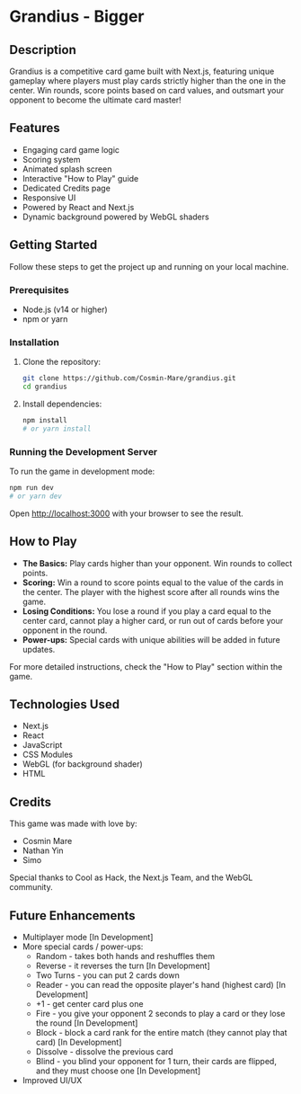 # Grandius - Bigger

## Description

Grandius is a competitive card game built with Next.js, featuring unique gameplay where players must play cards strictly higher than the one in the center. Win rounds, score points based on card values, and outsmart your opponent to become the ultimate card master!

## Features

- Engaging card game logic
- Scoring system
- Animated splash screen
- Interactive "How to Play" guide
- Dedicated Credits page
- Responsive UI
- Powered by React and Next.js
- Dynamic background powered by WebGL shaders

## Getting Started

Follow these steps to get the project up and running on your local machine.

### Prerequisites

- Node.js (v14 or higher)
- npm or yarn

### Installation

1. Clone the repository:
   ```bash
   git clone https://github.com/Cosmin-Mare/grandius.git
   cd grandius
   ```

2. Install dependencies:
   ```bash
   npm install
   # or yarn install
   ```

### Running the Development Server

To run the game in development mode:

```bash
npm run dev
# or yarn dev
```

Open [http://localhost:3000](http://localhost:3000) with your browser to see the result.

## How to Play

- **The Basics:** Play cards higher than your opponent. Win rounds to collect points.
- **Scoring:** Win a round to score points equal to the value of the cards in the center. The player with the highest score after all rounds wins the game.
- **Losing Conditions:** You lose a round if you play a card equal to the center card, cannot play a higher card, or run out of cards before your opponent in the round.
- **Power-ups:** Special cards with unique abilities will be added in future updates.

For more detailed instructions, check the "How to Play" section within the game.

## Technologies Used

- Next.js
- React
- JavaScript
- CSS Modules
- WebGL (for background shader)
- HTML

## Credits

This game was made with love by:

- Cosmin Mare
- Nathan Yin
- Simo

Special thanks to Cool as Hack, the Next.js Team, and the WebGL community.

## Future Enhancements

- Multiplayer mode [In Development]
- More special cards / power-ups:
  - Random - takes both hands and reshuffles them
  - Reverse - it reverses the turn [In Development]
  - Two Turns - you can put 2 cards down
  - Reader - you can read the opposite player's hand (highest card) [In Development]
  - +1 - get center card plus one
  - Fire - you give your opponent 2 seconds to play a card or they lose the round [In Development]
  - Block - block a card rank for the entire match (they cannot play that card) [In Development]
  - Dissolve - dissolve the previous card
  - Blind - you blind your opponent for 1 turn, their cards are flipped, and they must choose one [In Development]
- Improved UI/UX
